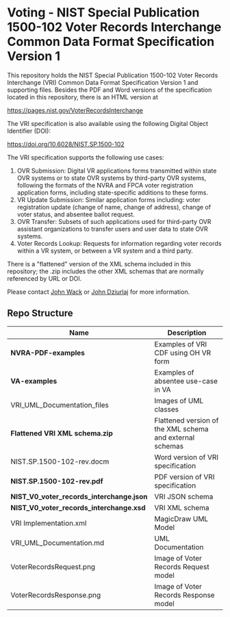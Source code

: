 # Voting - NIST Special Publication 1500-102 Voter Records Interchange Common Data Format Specification Version 1

This repository holds the NIST Special Publication 1500-102 Voter Records Interchange (VRI) Common Data Format Specification Version 1 and supporting files. Besides the PDF and Word versions of the specification located in this repository, there is an HTML version at

https://pages.nist.gov/VoterRecordsInterchange

The VRI specification is also available using the following Digital Object Identifier (DOI):

https://doi.org/10.6028/NIST.SP.1500-102

The VRI specification supports the following use cases:

1. OVR Submission: Digital VR applications forms transmitted within state OVR systems or to state OVR systems by third-party OVR systems, following the formats of the NVRA and FPCA voter registration application forms, including state-specific additions to these forms.
2. VR Update Submission: Similar application forms including: voter registration update (change of name, change of address), change of voter status, and absentee ballot request.
3. OVR Transfer: Subsets of such applications used for third-party OVR assistant organizations to transfer users and user data to state OVR systems.
4. Voter Records Lookup: Requests for information regarding voter records within a VR system, or between a VR system and a third party.

There is a "flattened" version of the XML schema included in this repository; the .zip includes the other XML schemas that are normally referenced by URL or DOI.

Please contact [John Wack](mailto:john.wack@nist.gov) or [John Dziurlaj](mailto:john@hiltonroscoe.com) for more information.

## Repo Structure

|Name     |Description                                         |
|---------|----------------------------------------------------|
|**NVRA-PDF-examples**|Examples of VRI CDF using OH VR form    |
|**VA-examples**|Examples of absentee use-case in VA           |
|VRI_UML_Documentation_files|Images of UML classes         |
|**Flattened VRI XML schema.zip**|Flattened version of the XML schema and external schemas|
|NIST.SP.1500-102-rev.docm|Word version of VRI specification|
|**NIST.SP.1500-102-rev.pdf**|PDF version of VRI specification|
|**NIST_V0_voter_records_interchange.json**|VRI JSON schema            |
|**NIST_V0_voter_records_interchange.xsd**|VRI XML schema              |
|VRI Implementation.xml|MagicDraw UML Model                    |
|VRI_UML_Documentation.md|UML Documentation                    |
|VoterRecordsRequest.png|Image of Voter Records Request model  |
|VoterRecordsResponse.png|Image of Voter Records Response model|
